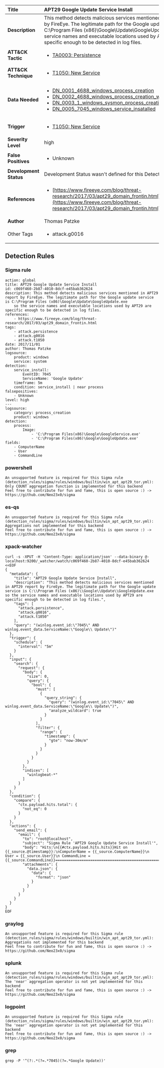 | Title                    | APT29 Google Update Service Install       |
|:-------------------------|:------------------|
| **Description**          | This method detects malicious services mentioned in APT29 report by FireEye. The legitimate path for the Google update service is C:\Program Files (x86)\Google\Update\GoogleUpdate.exe so the service names and executable locations used by APT29 are specific enough to be detected in log files. |
| **ATT&amp;CK Tactic**    |  <ul><li>[TA0003: Persistence](https://attack.mitre.org/tactics/TA0003)</li></ul>  |
| **ATT&amp;CK Technique** | <ul><li>[T1050: New Service](https://attack.mitre.org/techniques/T1050)</li></ul>  |
| **Data Needed**          | <ul><li>[DN_0001_4688_windows_process_creation](../Data_Needed/DN_0001_4688_windows_process_creation.md)</li><li>[DN_0002_4688_windows_process_creation_with_commandline](../Data_Needed/DN_0002_4688_windows_process_creation_with_commandline.md)</li><li>[DN_0003_1_windows_sysmon_process_creation](../Data_Needed/DN_0003_1_windows_sysmon_process_creation.md)</li><li>[DN_0005_7045_windows_service_insatalled](../Data_Needed/DN_0005_7045_windows_service_insatalled.md)</li></ul>  |
| **Trigger**              | <ul><li>[T1050: New Service](../Triggers/T1050.md)</li></ul>  |
| **Severity Level**       | high |
| **False Positives**      | <ul><li>Unknown</li></ul>  |
| **Development Status**   |  Development Status wasn't defined for this Detection Rule yet  |
| **References**           | <ul><li>[https://www.fireeye.com/blog/threat-research/2017/03/apt29_domain_frontin.html](https://www.fireeye.com/blog/threat-research/2017/03/apt29_domain_frontin.html)</li></ul>  |
| **Author**               | Thomas Patzke |
| Other Tags           | <ul><li>attack.g0016</li></ul> | 

## Detection Rules

### Sigma rule

```
action: global
title: APT29 Google Update Service Install
id: c069f460-2b87-4010-8dcf-e45bab362624
description: This method detects malicious services mentioned in APT29 report by FireEye. The legitimate path for the Google update service is C:\Program Files (x86)\Google\Update\GoogleUpdate.exe
    so the service names and executable locations used by APT29 are specific enough to be detected in log files.
references:
    - https://www.fireeye.com/blog/threat-research/2017/03/apt29_domain_frontin.html
tags:
    - attack.persistence
    - attack.g0016
    - attack.t1050
date: 2017/11/01
author: Thomas Patzke 
logsource:
    product: windows
    service: system
detection:
    service_install:
        EventID: 7045
        ServiceName: 'Google Update'
    timeframe: 5m
    condition: service_install | near process
falsepositives:
    - Unknown
level: high
---
logsource:
    category: process_creation
    product: windows
detection:
    process:
        Image:
            - 'C:\Program Files(x86)\Google\GoogleService.exe'
            - 'C:\Program Files(x86)\Google\GoogleUpdate.exe'
fields:
    - ComputerName
    - User
    - CommandLine

```





### powershell
    
```
An unsupported feature is required for this Sigma rule (detection_rules/sigma/rules/windows/builtin/win_apt_apt29_tor.yml): Only COUNT aggregation function is implemented for this backend
Feel free to contribute for fun and fame, this is open source :) -> https://github.com/Neo23x0/sigma
```


### es-qs
    
```
An unsupported feature is required for this Sigma rule (detection_rules/sigma/rules/windows/builtin/win_apt_apt29_tor.yml): Aggregations not implemented for this backend
Feel free to contribute for fun and fame, this is open source :) -> https://github.com/Neo23x0/sigma
```


### xpack-watcher
    
```
curl -s -XPUT -H 'Content-Type: application/json' --data-binary @- localhost:9200/_watcher/watch/c069f460-2b87-4010-8dcf-e45bab362624 <<EOF
{
  "metadata": {
    "title": "APT29 Google Update Service Install",
    "description": "This method detects malicious services mentioned in APT29 report by FireEye. The legitimate path for the Google update service is C:\\Program Files (x86)\\Google\\Update\\GoogleUpdate.exe so the service names and executable locations used by APT29 are specific enough to be detected in log files.",
    "tags": [
      "attack.persistence",
      "attack.g0016",
      "attack.t1050"
    ],
    "query": "(winlog.event_id:\"7045\" AND winlog.event_data.ServiceName:\"Google\\ Update\")"
  },
  "trigger": {
    "schedule": {
      "interval": "5m"
    }
  },
  "input": {
    "search": {
      "request": {
        "body": {
          "size": 0,
          "query": {
            "bool": {
              "must": [
                {
                  "query_string": {
                    "query": "(winlog.event_id:\"7045\" AND winlog.event_data.ServiceName:\"Google\\ Update\")",
                    "analyze_wildcard": true
                  }
                }
              ],
              "filter": {
                "range": {
                  "timestamp": {
                    "gte": "now-30m/m"
                  }
                }
              }
            }
          }
        },
        "indices": [
          "winlogbeat-*"
        ]
      }
    }
  },
  "condition": {
    "compare": {
      "ctx.payload.hits.total": {
        "not_eq": 0
      }
    }
  },
  "actions": {
    "send_email": {
      "email": {
        "to": "root@localhost",
        "subject": "Sigma Rule 'APT29 Google Update Service Install'",
        "body": "Hits:\n{{#ctx.payload.hits.hits}}Hit on {{_source.@timestamp}}:\nComputerName = {{_source.ComputerName}}\n        User = {{_source.User}}\n CommandLine = {{_source.CommandLine}}================================================================================\n{{/ctx.payload.hits.hits}}",
        "attachments": {
          "data.json": {
            "data": {
              "format": "json"
            }
          }
        }
      }
    }
  }
}
EOF

```


### graylog
    
```
An unsupported feature is required for this Sigma rule (detection_rules/sigma/rules/windows/builtin/win_apt_apt29_tor.yml): Aggregations not implemented for this backend
Feel free to contribute for fun and fame, this is open source :) -> https://github.com/Neo23x0/sigma
```


### splunk
    
```
An unsupported feature is required for this Sigma rule (detection_rules/sigma/rules/windows/builtin/win_apt_apt29_tor.yml): The 'near' aggregation operator is not yet implemented for this backend
Feel free to contribute for fun and fame, this is open source :) -> https://github.com/Neo23x0/sigma
```


### logpoint
    
```
An unsupported feature is required for this Sigma rule (detection_rules/sigma/rules/windows/builtin/win_apt_apt29_tor.yml): The 'near' aggregation operator is not yet implemented for this backend
Feel free to contribute for fun and fame, this is open source :) -> https://github.com/Neo23x0/sigma
```


### grep
    
```
grep -P '^(?:.*(?=.*7045)(?=.*Google Update))'
```



